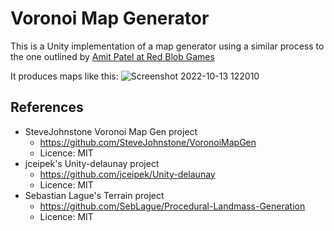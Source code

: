 # Voronoi Map Generator
This is a Unity implementation of a map generator using a similar process to the
one outlined by [Amit Patel at Red Blob Games](http://www-cs-students.stanford.edu/~amitp/game-programming/polygon-map-generation/)

It produces maps like this:
![Screenshot 2022-10-13 122010](https://user-images.githubusercontent.com/4931005/195557749-5fe4c71e-1b77-4bb1-85c7-d5e7fa9f7f95.png)

## References
- SteveJohnstone Voronoi Map Gen project
  - https://github.com/SteveJohnstone/VoronoiMapGen
  - Licence: MIT
- jceipek's Unity-delaunay project
  - https://github.com/jceipek/Unity-delaunay
  - Licence: MIT
- Sebastian Lague's Terrain project
  - https://github.com/SebLague/Procedural-Landmass-Generation
  - Licence: MIT
